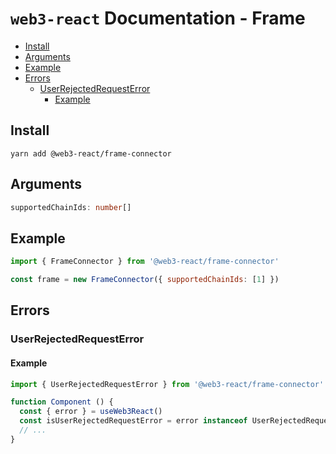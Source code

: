# `web3-react` Documentation - Frame

- [Install](#install)
- [Arguments](#arguments)
- [Example](#example)
- [Errors](#errors)
  - [UserRejectedRequestError](#userrejectedrequesterror)
    - [Example](#example-1)

## Install
`yarn add @web3-react/frame-connector`

## Arguments
```typescript
supportedChainIds: number[]
```

## Example
```javascript
import { FrameConnector } from '@web3-react/frame-connector'

const frame = new FrameConnector({ supportedChainIds: [1] })
```

## Errors

### UserRejectedRequestError

#### Example
```javascript
import { UserRejectedRequestError } from '@web3-react/frame-connector'

function Component () {
  const { error } = useWeb3React()
  const isUserRejectedRequestError = error instanceof UserRejectedRequestError
  // ...
}
```
